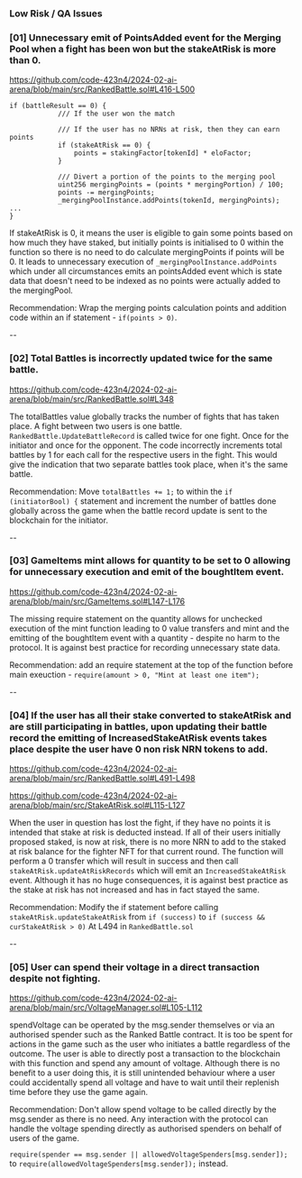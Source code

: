 ### Low Risk / QA Issues

### [01] Unnecessary emit of PointsAdded event for the Merging Pool when a fight has been won but the stakeAtRisk is more than 0.

https://github.com/code-423n4/2024-02-ai-arena/blob/main/src/RankedBattle.sol#L416-L500

```
if (battleResult == 0) {
            /// If the user won the match

            /// If the user has no NRNs at risk, then they can earn points
            if (stakeAtRisk == 0) {
                points = stakingFactor[tokenId] * eloFactor;
            }

            /// Divert a portion of the points to the merging pool
            uint256 mergingPoints = (points * mergingPortion) / 100;
            points -= mergingPoints;
            _mergingPoolInstance.addPoints(tokenId, mergingPoints);
...
}
```

If stakeAtRisk is 0, it means the user is eligible to gain some points based on how much they have staked, but initially points is initialised to 0 within the function  so there is no need to do calculate mergingPoints if points will be 0. It leads to unnecessary execution of `_mergingPoolInstance.addPoints` which under all circumstances emits an pointsAdded event which is state data that doesn't need to be indexed as no points were actually added to the mergingPool.

Recommendation: Wrap the merging points calculation points and addition code within an if statement - `if(points > 0)`.

--

### [02] Total Battles is incorrectly updated twice for the same battle.
https://github.com/code-423n4/2024-02-ai-arena/blob/main/src/RankedBattle.sol#L348

The totalBattles value globally tracks the number of fights that has taken place. A fight between two users is one battle. `RankedBattle.UpdateBattleRecord` is called twice for one fight. Once for the initiator and once for the opponent. The code incorrectly increments total battles by 1 for each call for the respective users in the fight. This would give the indication that two separate battles took place, when it's the same battle. 

Recommendation: Move `totalBattles += 1;` to within the `if (initiatorBool) {` statement and increment the number of battles done globally across the game when the battle record update is sent to the blockchain for the initiator.

--

### [03] GameItems mint allows for quantity to be set to 0 allowing for unnecessary execution and emit of the boughtItem event.

https://github.com/code-423n4/2024-02-ai-arena/blob/main/src/GameItems.sol#L147-L176

The missing require statement on the quantity allows for unchecked execution of the mint function leading to 0 value transfers and mint and the emitting of the boughtItem event with a quantity - despite no harm to the protocol. It is against best practice for recording unnecessary state data.

Recommendation: add an require statement at the top of the function before main exeuction - `require(amount > 0, "Mint at least one item");`

-- 
### [04] If the user has all their stake converted to stakeAtRisk and are still participating in battles, upon updating their battle record the emitting of IncreasedStakeAtRisk events takes place despite the user have 0 non risk NRN tokens to add.

https://github.com/code-423n4/2024-02-ai-arena/blob/main/src/RankedBattle.sol#L491-L498

https://github.com/code-423n4/2024-02-ai-arena/blob/main/src/StakeAtRisk.sol#L115-L127

When the user in question has lost the fight, if they have no points it is intended that stake at risk is deducted instead. If all of their users initially proposed staked, is now at risk, there is no more NRN to add to the staked at risk balance for the fighter NFT for that current round. The function will perform a 0 transfer which will result in success and then call `stakeAtRisk.updateAtRiskRecords` which will emit an `IncreasedStakeAtRisk` event. Although it has no huge consequences, it is against best practice as the stake at risk has not increased and has in fact stayed the same.

Recommendation: Modify the if statement before calling `stakeAtRisk.updateStakeAtRisk` from `if (success)` to `if (success && curStakeAtRisk > 0)` At L494 in `RankedBattle.sol`

--
### [05] User can spend their voltage in a direct transaction despite not fighting.

https://github.com/code-423n4/2024-02-ai-arena/blob/main/src/VoltageManager.sol#L105-L112

spendVoltage can be operated by the msg.sender themselves or via an authorised spender such as the Ranked Battle contract. It is too be spent for actions in the game such as the user who initiates a battle regardless of the outcome. The user is able to directly post a transaction to the blockchain with this function and spend any amount of voltage. Although there is no benefit to a user doing this, it is still unintended behaviour where a user could accidentally spend all voltage and have to wait until their replenish time before they use the game again.

Recommendation: Don't allow spend voltage to be called directly by the msg.sender as there is no need. Any interaction with the protocol can handle the voltage spending directly as authorised spenders on behalf of users of the game.

`require(spender == msg.sender || allowedVoltageSpenders[msg.sender]);` to `require(allowedVoltageSpenders[msg.sender]);` instead. 
